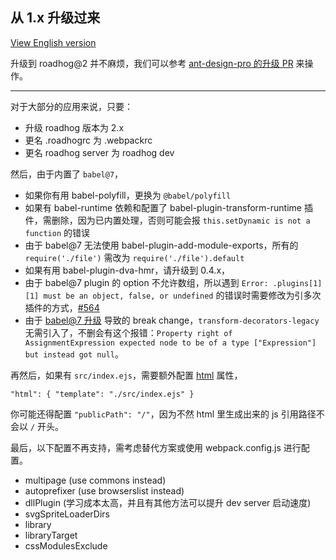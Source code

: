 ## 从 1.x 升级过来

[View English version](./migrate-from-1.x.md)

升级到 roadhog@2 并不麻烦，我们可以参考 [ant-design-pro 的升级 PR](https://github.com/ant-design/ant-design-pro/pull/542) 来操作。

---

对于大部分的应用来说，只要：

* 升级 roadhog 版本为 2.x
* 更名 .roadhogrc 为 .webpackrc
* 更名 roadhog server 为 roadhog dev

然后，由于内置了 `babel@7`，

* 如果你有用 babel-polyfill，更换为 `@babel/polyfill`
* 如果有 babel-runtime 依赖和配置了 babel-plugin-transform-runtime 插件，需删除，因为已内置处理，否则可能会报 `this.setDynamic is not a function` 的错误
* 由于 babel@7 无法使用 babel-plugin-add-module-exports，所有的 `require('./file')` 需改为 `require('./file').default`
* 如果有用 babel-plugin-dva-hmr，请升级到 0.4.x，
* 由于 babel@7 plugin 的 option 不允许数组，所以遇到 `Error: .plugins[1][1] must be an object, false, or undefined` 的错误时需要修改为引多次插件的方式，[#564](https://github.com/sorrycc/roadhog/issues/564)
* 由于 [babel@7 升级](https://github.com/babel/babel/pull/7734) 导致的 break change，`transform-decorators-legacy` 无需引入了，不删会有这个报错：`Property right of AssignmentExpression expected node to be of a type ["Expression"] but instead got null`。

再然后，如果有 `src/index.ejs`，需要额外配置 [html](https://github.com/sorrycc/roadhog#html) 属性，

```
"html": { "template": "./src/index.ejs" }
```

你可能还得配置 `"publicPath": "/"`，因为不然 html 里生成出来的 js 引用路径不会以 `/` 开头。

最后，以下配置不再支持，需考虑替代方案或使用 webpack.config.js 进行配置。

* multipage (use commons instead)
* autoprefixer (use browserslist instead)
* dllPlugin (学习成本太高，并且有其他方法可以提升 dev server 启动速度)
* svgSpriteLoaderDirs
* library
* libraryTarget
* cssModulesExclude
